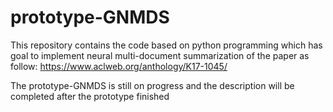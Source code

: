 # prototype-GNMDS
 
 This repository contains the code based on python programming which has goal to implement neural multi-document summarization of the paper as follow: https://www.aclweb.org/anthology/K17-1045/
 
 The prototype-GNMDS is still on progress and the description will be completed after the prototype finished
